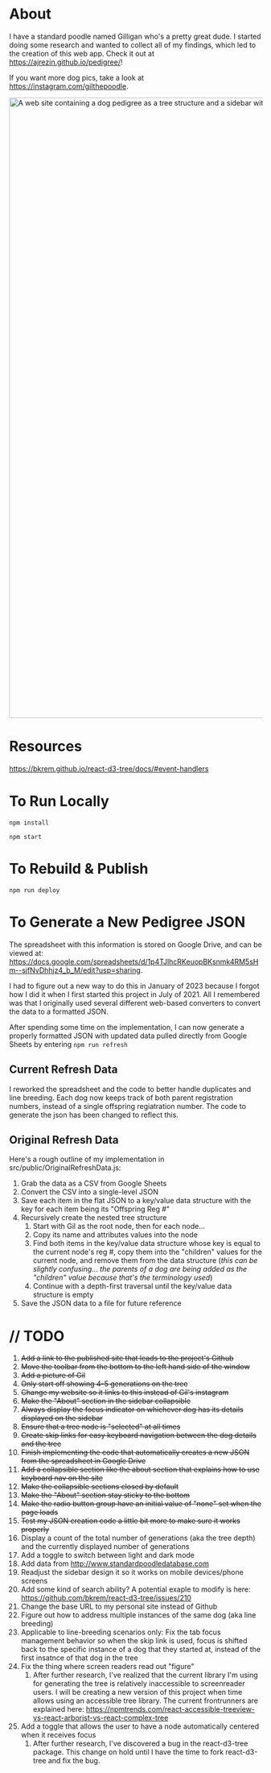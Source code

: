 # About

I have a standard poodle named Gilligan who's a pretty great dude. I started doing some research and wanted to collect all of my findings, which led to the creation of this web app. Check it out at https://ajrezin.github.io/pedigree/! 

If you want more dog pics, take a look at https://instagram.com/gilthepoodle.

<img width="1232" alt="A web site containing a dog pedigree as a tree structure and a sidebar with instructions on how to navigate the page" src="https://github.com/user-attachments/assets/90e1ac95-829a-4cc3-b6ea-9a46ee0a3b5a" />

# Resources

https://bkrem.github.io/react-d3-tree/docs/#event-handlers

# To Run Locally
`npm install`

`npm start` 

# To Rebuild & Publish 
`npm run deploy`

# To Generate a New Pedigree JSON

The spreadsheet with this information is stored on Google Drive, and can be viewed at: https://docs.google.com/spreadsheets/d/1p4TJlhcRKeuopBKsnmk4RM5sHm--sjfNvDhhjz4_b_M/edit?usp=sharing. 

I had to figure out a new way to do this in January of 2023 because I forgot how I did it when I first started this project in July of 2021. All I remembered was that I originally used several different web-based converters to convert the data to a formatted JSON.

After spending some time on the implementation, I can now generate a properly formatted JSON with updated data pulled directly from Google Sheets by entering `npm run refresh`

## Current Refresh Data
I reworked the spreadsheet and the code to better handle duplicates and line breeding. Each dog now keeps track of both parent registration numbers, instead of a single offspring regiatration number. The code to generate the json has been changed to reflect this.

## Original Refresh Data
Here's a rough outline of my implementation in src/public/OriginalRefreshData.js:
1. Grab the data as a CSV from Google Sheets
1. Convert the CSV into a single-level JSON
1. Save each item in the flat JSON to a key/value data structure with the key for each item being its "Offspring Reg #"
1. Recursively create the nested tree structure
   1. Start with Gil as the root node, then for each node...
   1. Copy its name and attributes values into the node
   1. Find both items in the key/value data structure whose key is equal to the current node's reg #, copy them into the "children" values for the current node, and remove them from the data structure (*this can be slightly confusing... the parents of a dog are being added as the "children" value because that's the terminology used*)
   1. Continue with a depth-first traversal until the key/value data structure is empty
1. Save the JSON data to a file for future reference

# // TODO
1. ~~Add a link to the published site that leads to the project's Github~~
1. ~~Move the toolbar from the bottom to the left hand side of the window~~
1. ~~Add a picture of Gil~~
1. ~~Only start off showing 4-5 generations on the tree~~
1. ~~Change my website so it links to this instead of Gil's instagram~~
1. ~~Make the "About" section in the sidebar collapsible~~
1. ~~Always display the focus indicator on whichever dog has its details displayed on the sidebar~~
1. ~~Ensure that a tree node is "selected" at all times~~
1. ~~Create skip links for easy keyboard navigation between the dog details and the tree~~
1. ~~Finish implementing the code that automatically creates a new  JSON from the spreadsheet in Google Drive~~
1. ~~Add a collapsible section like the about section that explains how to use keyboard nav on the site~~
1. ~~Make the collapsible sections closed by default~~
1. ~~Make the "About" section stay sticky to the bottom~~
1. ~~Make the radio button group have an initial value of "none" set when the page loads~~
1. ~~Test my JSON creation code a little bit more to make sure it works properly~~
1. Display a count of the total number of generations (aka the tree depth) and the currently displayed number of generations
1. Add a toggle to switch between light and dark mode
1. Add data from http://www.standardpoodledatabase.com
1. Readjust the sidebar design it so it works on mobile devices/phone screens
1. Add some kind of search ability? A potential exaple to modify is here: https://github.com/bkrem/react-d3-tree/issues/210
1. Change the base URL to my personal site instead of Github
1. Figure out how to address multiple instances of the same dog (aka line breeding)
1. Applicable to line-breeding scenarios only: Fix the tab focus management behavior so when the skip link is used, focus is shifted back to the specific instance of a dog that they started at, instead of the first insatnce of that dog in the tree
1. Fix the thing where screen readers read out "figure" 
   1. After further research, I've realized that the current library I'm using for generating the tree is relatively inaccessible to screenreader users. I will be creating a new version of this project when time allows using an accessible tree library. The current frontrunners are explained here: https://npmtrends.com/react-accessible-treeview-vs-react-arborist-vs-react-complex-tree
1. Add a toggle that allows the user to have a node automatically centered when it receives focus
   1. After further research, I've discovered a bug in the react-d3-tree package. This change on hold until I have the time to fork react-d3-tree and fix the bug.
